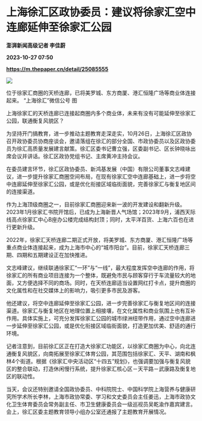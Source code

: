 # 上海徐汇区政协委员：建议将徐家汇空中连廊延伸至徐家汇公园
**澎湃新闻高级记者 李佳蔚**

**2023-10-27 07:50**

**https://m.thepaper.cn/detail/25085555**

![](https://imagecloud.thepaper.cn/thepaper/image/275/894/960.jpg)

位于徐家汇商圈的天桥连廊，已将美罗城、东方商厦、港汇恒隆广场等商业体连接起来。 “上海徐汇”微信公号 图

上海徐家汇的天桥连廊已连接起商圈内多个商业体，未来有没有可能延伸至徐家汇公园，联通衡复风貌区？

为坚持开门搞教育，进一步推动主题教育走深走实，10月26日，上海徐汇区政协召开政协委员协商座谈会，邀请落组在徐汇的部分全国、市政协委员以及区政协委员为徐汇高质量发展建言献策。徐汇区委书记曹立强，区委副书记、区长钟晓咏出席会议并讲话。徐汇区政协党组书记、主席黄冲主持会议。

在委员建言环节，徐汇区政协委员、新鸿基发展（中国）有限公司董事文志峰建议，进一步提升徐家汇商圈空间布局，在现有徐家汇空中连廊基础上，进一步将空中连廊延伸至徐家汇公园，或是优化衔接区域临街面貌，完善徐家汇与衡复地区间的连接渠道。

作为上海顶级商圈之一，目前徐家汇商圈迎来新一波的开发建设和翻新升级。2023年1月徐家汇书院开馆后，已成为上海新晋人气场馆；2023年9月，浦西天际线高点徐家汇中心B座办公楼完成结构封顶；同时，太平洋百货、上海六百也在进行更新升级。

2022年，徐家汇天桥连廊二期正式开放，将美罗城、东方商厦、港汇恒隆广场等重点商业体连接起来，成为上海市中心的“城市阳台”。目前，徐家汇天桥连廊三期、四期和五期建设正在加快推进。

文志峰建议，继续联通徐家汇“一环”与“一线”，最大程度发挥空中连廊的作用，将徐家汇的所有商业项目连接为一个整体，既避免市民与顾客穿行于车流量较大的地面，又方便选择不同的商场。同时，在天桥连廊适当设置网红打卡点，提升商圈的文化属性和在社交媒体上的影响力，吸引更多市民及游客。

他还建议，将空中连廊延伸至徐家汇公园，进一步完善徐家汇与衡复地区间的连接渠道。徐家汇与衡复地区在地理位置上相接壤，在文化属性和商业氛围上也有互补作用。具体实施上，可充分发挥徐家汇公园的城市绿洲纽带作用，通过空中连廊进一步延伸至徐家汇公园，或是优化衔接区域临街面貌，打造更加优美、舒适的通行环境。

记者注意到，目前徐汇区正在打造大徐家汇功能区，以徐家汇商圈为中心，向北连通衡复风貌区，向南拓展至徐家汇体育公园，其范围包括徐家汇、天平、湖南和枫林4个街道。根据《徐家汇中央活动区“十四五”规划》，也强调要加强与衡复风貌区的整合联动，打造休闲慢行系统，提升徐家汇核心区－天平路－武康路及衡复地区的联动性。

当天，会议还特别邀请全国政协委员、中科院院士、中国科学院上海营养与健康研究所学术所长李林，上海市政协常委、学习和文史委员会主任姜迅，上海市政协文化卫生体育委员会常务副主任、市卫生健康委员会一级巡视员吴乾渝作嘉宾建言。会上，徐汇区委主题教育领导小组办公室还通报了主题教育开展情况。